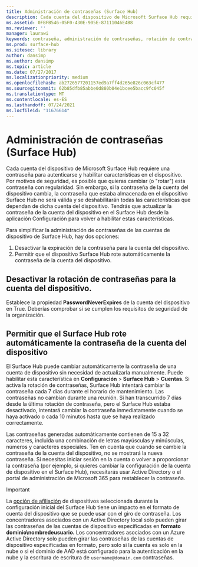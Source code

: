 ```yaml
---
title: Administración de contraseñas (Surface Hub)
description: Cada cuenta del dispositivo de Microsoft Surface Hub requiere una contraseña para autenticarse y habilitar características en el dispositivo.
ms.assetid: 0FBFB546-05F0-430E-905E-87111046E4B8
ms.reviewer: ''
manager: laurawi
keywords: contraseña, administración de contraseñas, rotación de contraseñas, cuenta del dispositivo
ms.prod: surface-hub
ms.sitesec: library
author: dansimp
ms.author: dansimp
ms.topic: article
ms.date: 07/27/2017
ms.localizationpriority: medium
ms.openlocfilehash: ab2726577201157ed9a7ff4d265e826c063cf477
ms.sourcegitcommit: 62b85dfb85abbe0d880b04e1bcee5bacc9fc045f
ms.translationtype: MT
ms.contentlocale: es-ES
ms.lasthandoff: 07/24/2021
ms.locfileid: "11676614"
---
```

# <a name="password-management-surface-hub"></a>Administración de contraseñas (Surface Hub)

Cada cuenta del dispositivo de Microsoft Surface Hub requiere una contraseña para autenticarse y habilitar características en el dispositivo. Por motivos de seguridad, es posible que quieras cambiar (o "rotar") esta contraseña con regularidad. Sin embargo, si la contraseña de la cuenta del dispositivo cambia, la contraseña que estaba almacenada en el dispositivo Surface Hub no será válida y se deshabilitarán todas las características que dependan de dicha cuenta del dispositivo. Tendrás que actualizar la contraseña de la cuenta del dispositivo en el Surface Hub desde la aplicación Configuración para volver a habilitar estas características.

Para simplificar la administración de contraseñas de las cuentas de dispositivo de Surface Hub, hay dos opciones:

1.  Desactivar la expiración de la contraseña para la cuenta del dispositivo.
2.  Permitir que el dispositivo Surface Hub rote automáticamente la contraseña de la cuenta del dispositivo.


## <a name="turn-off-password-rotation-for-the-device-account"></a>Desactivar la rotación de contraseñas para la cuenta del dispositivo.

Establece la propiedad **PasswordNeverExpires** de la cuenta del dispositivo en True. Deberías comprobar si se cumplen los requisitos de seguridad de la organización.


## <a name="allow-the-surface-hub-to-automatically-rotate-the-device-accounts-password"></a>Permitir que el Surface Hub rote automáticamente la contraseña de la cuenta del dispositivo

El Surface Hub puede cambiar automáticamente la contraseña de una cuenta de dispositivo sin necesidad de actualizarla manualmente. Puede habilitar esta característica en **Configuración**  >  **Surface Hub**  >  **Cuentas**. Si activa la rotación de contraseñas, Surface Hub intentará cambiar la contraseña cada 7 días durante el horario de mantenimiento. Las contraseñas no cambian durante una reunión. Si han transcurrido 7 días desde la última rotación de contraseña, pero el Surface Hub estaba desactivado, intentará cambiar la contraseña inmediatamente cuando se haya activado o cada 10 minutos hasta que se haya realizado correctamente.

Las contraseñas generadas automáticamente contienen de 15 a 32 caracteres, incluida una combinación de letras mayúsculas y minúsculas, números y caracteres especiales. Ten en cuenta que cuando se cambie la contraseña de la cuenta del dispositivo, no se mostrará la nueva contraseña. Si necesitas iniciar sesión en la cuenta o volver a proporcionar la contraseña (por ejemplo, si quieres cambiar la configuración de la cuenta de dispositivo en el Surface Hub), necesitarás usar Active Directory o el portal de administración de Microsoft 365 para restablecer la contraseña.

> [!IMPORTANT]
> La [opción de afiliación](prepare-your-environment-for-surface-hub.md) de dispositivos seleccionada durante la configuración inicial del Surface Hub tiene un impacto en el formato de cuenta del dispositivo que se puede usar con el giro de contraseña. Los concentradores asociados con un Active Directory local solo pueden girar las contraseñas de las cuentas de dispositivo especificadas en **formato dominio\nombredeusuario.** Los concentradores asociados con un Azure Active Directory solo pueden girar las contraseñas de las cuentas de dispositivo especificadas en formato, pero solo si la cuenta es solo en la nube o si el dominio de AAD está configurado para la autenticación en la nube y la escritura de escritura de `username@domain.com` contraseñas. [](/azure/active-directory/hybrid/choose-ad-authn#cloud-authentication) [](/azure/active-directory/authentication/concept-sspr-writeback)
